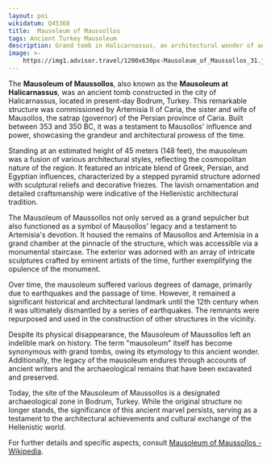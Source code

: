 ```yaml
---
layout: poi
wikidatum: Q45368
title:  Mausoleum of Maussollos
tags: Ancient Turkey Mausoleum
description: Grand tomb in Halicarnassus, an architectural wonder of antiquity.
image: >-
    https://img1.advisor.travel/1200x630px-Mausoleum_of_Maussollos_31.jpg
---
```

<p>The <strong>Mausoleum of Maussollos</strong>, also known as the <strong>Mausoleum at Halicarnassus</strong>, was an ancient tomb constructed in the city of Halicarnassus, located in present-day Bodrum, Turkey. This remarkable structure was commissioned by Artemisia II of Caria, the sister and wife of Mausollos, the satrap (governor) of the Persian province of Caria. Built between 353 and 350 BC, it was a testament to Mausollos' influence and power, showcasing the grandeur and architectural prowess of the time.</p>

<p>Standing at an estimated height of 45 meters (148 feet), the mausoleum was a fusion of various architectural styles, reflecting the cosmopolitan nature of the region. It featured an intricate blend of Greek, Persian, and Egyptian influences, characterized by a stepped pyramid structure adorned with sculptural reliefs and decorative friezes. The lavish ornamentation and detailed craftsmanship were indicative of the Hellenistic architectural tradition.</p>

<p>The Mausoleum of Maussollos not only served as a grand sepulcher but also functioned as a symbol of Mausollos' legacy and a testament to Artemisia's devotion. It housed the remains of Mausollos and Artemisia in a grand chamber at the pinnacle of the structure, which was accessible via a monumental staircase. The exterior was adorned with an array of intricate sculptures crafted by eminent artists of the time, further exemplifying the opulence of the monument.</p>

<p>Over time, the mausoleum suffered various degrees of damage, primarily due to earthquakes and the passage of time. However, it remained a significant historical and architectural landmark until the 12th century when it was ultimately dismantled by a series of earthquakes. The remnants were repurposed and used in the construction of other structures in the vicinity.</p>

<p>Despite its physical disappearance, the Mausoleum of Maussollos left an indelible mark on history. The term "mausoleum" itself has become synonymous with grand tombs, owing its etymology to this ancient wonder. Additionally, the legacy of the mausoleum endures through accounts of ancient writers and the archaeological remains that have been excavated and preserved.</p>

<p>Today, the site of the Mausoleum of Maussollos is a designated archaeological zone in Bodrum, Turkey. While the original structure no longer stands, the significance of this ancient marvel persists, serving as a testament to the architectural achievements and cultural exchange of the Hellenistic world.</p>

<p>For further details and specific aspects, consult <a href="https://en.wikipedia.org/wiki/Mausoleum_of_Maussollos">Mausoleum of Maussollos - Wikipedia</a>.</p>
